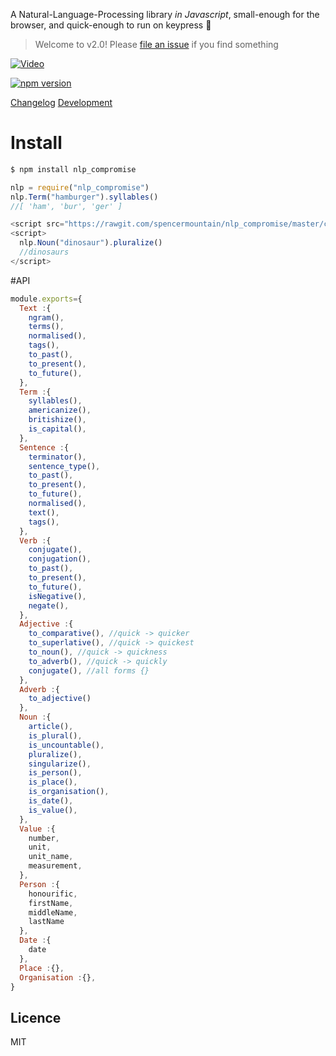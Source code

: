 
A Natural-Language-Processing library *in Javascript*, small-enough for the browser, and quick-enough to run on keypress :two_men_holding_hands:

> Welcome to v2.0!
> Please [file an issue](https://github.com/spencermountain/nlp_compromise/issues/new) if you find something

[![Video](http://i.vimeocdn.com/video/493948602_640.jpg)](https://vimeo.com/109880250)

[![npm version](https://badge.fury.io/js/nlp_compromise.svg)](http://badge.fury.io/js/nlp_compromise)

[Changelog](https://github.com/spencermountain/nlp_compromise/blob/master/docs/changelog.md)
[Development](https://github.com/spencermountain/nlp_compromise/blob/master/docs/development.md)

# Install
```javascript
$ npm install nlp_compromise

nlp = require("nlp_compromise")
nlp.Term("hamburger").syllables()
//[ 'ham', 'bur', 'ger' ]
```

```javascript
<script src="https://rawgit.com/spencermountain/nlp_compromise/master/client_side/nlp.min.js"> </script>
<script>
  nlp.Noun("dinosaur").pluralize()
  //dinosaurs
</script>
```

#API
```javascript
module.exports={
  Text :{
    ngram(),
    terms(),
    normalised(),
    tags(),
    to_past(),
    to_present(),
    to_future(),
  },
  Term :{
    syllables(),
    americanize(),
    britishize(),
    is_capital(),
  },
  Sentence :{
    terminator(),
    sentence_type(),
    to_past(),
    to_present(),
    to_future(),
    normalised(),
    text(),
    tags(),
  },
  Verb :{
    conjugate(),
    conjugation(),
    to_past(),
    to_present(),
    to_future(),
    isNegative(),
    negate(),
  },
  Adjective :{
    to_comparative(), //quick -> quicker
    to_superlative(), //quick -> quickest
    to_noun(), //quick -> quickness
    to_adverb(), //quick -> quickly
    conjugate(), //all forms {}
  },
  Adverb :{
    to_adjective()
  },
  Noun :{
    article(),
    is_plural(),
    is_uncountable(),
    pluralize(),
    singularize(),
    is_person(),
    is_place(),
    is_organisation(),
    is_date(),
    is_value(),
  },
  Value :{
    number,
    unit,
    unit_name,
    measurement,
  },
  Person :{
    honourific,
    firstName,
    middleName,
    lastName
  },
  Date :{
    date
  },
  Place :{},
  Organisation :{},
}
```

## Licence
MIT